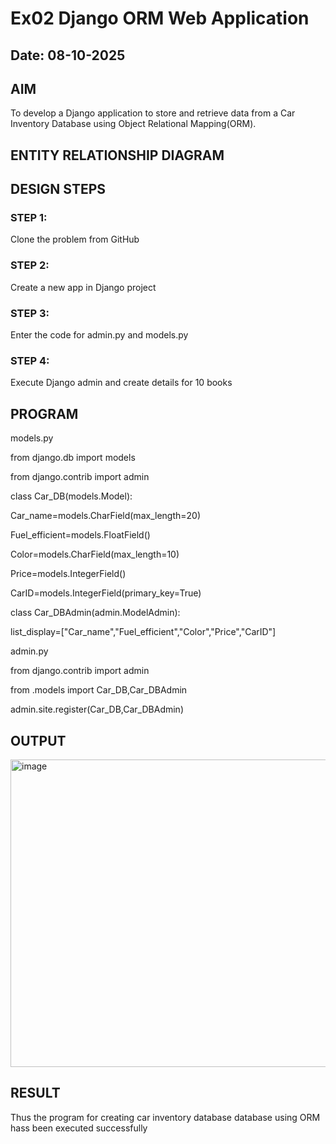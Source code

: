 # Ex02 Django ORM Web Application
## Date: 08-10-2025

## AIM
To develop a Django application to store and retrieve data from a Car Inventory Database using Object Relational Mapping(ORM).

## ENTITY RELATIONSHIP DIAGRAM



## DESIGN STEPS

### STEP 1:
Clone the problem from GitHub

### STEP 2:
Create a new app in Django project

### STEP 3:
Enter the code for admin.py and models.py

### STEP 4:
Execute Django admin and create details for 10 books

## PROGRAM
models.py

from django.db import models

from django.contrib import admin

class Car_DB(models.Model):

 Car_name=models.CharField(max_length=20)
  
 Fuel_efficient=models.FloatField()
  
 Color=models.CharField(max_length=10)
  
 Price=models.IntegerField()
  
 CarID=models.IntegerField(primary_key=True)
  
class Car_DBAdmin(admin.ModelAdmin):

 list_display=["Car_name","Fuel_efficient","Color","Price","CarID"]

admin.py

from django.contrib import admin

from .models import Car_DB,Car_DBAdmin

admin.site.register(Car_DB,Car_DBAdmin)


## OUTPUT
<img width="1157" height="492" alt="image" src="https://github.com/user-attachments/assets/793f89a0-aab0-4803-bbda-8c009eab2fa4" />



## RESULT
Thus the program for creating car inventory database database using ORM hass been executed successfully
